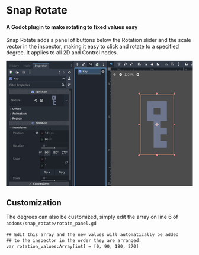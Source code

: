# Snap Rotate
#### A Godot plugin to make rotating to fixed values easy
Snap Rotate adds a panel of buttons below the Rotation slider and the scale vector in the inspector, making it easy to click and rotate to a specified degree. It applies to all 2D and Control nodes. 

![usage gif](./gifs/usage.gif)

## Customization
The degrees can also be customized, simply edit the array on line 6 of `addons/snap_rotate/rotate_panel.gd`

```gdscript
## Edit this array and the new values will automatically be added
## to the inspector in the order they are arranged.
var rotation_values:Array[int] = [0, 90, 180, 270]
```
